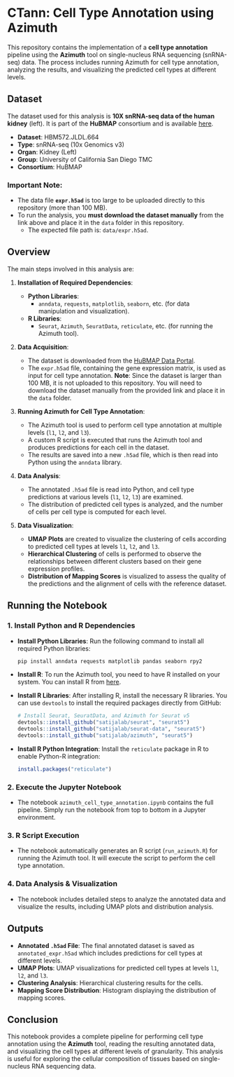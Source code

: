 # CTann: Cell Type Annotation using Azimuth

This repository contains the implementation of a **cell type annotation** pipeline using the **Azimuth** tool on single-nucleus RNA sequencing (snRNA-seq) data. The process includes running Azimuth for cell type annotation, analyzing the results, and visualizing the predicted cell types at different levels.

## Dataset

The dataset used for this analysis is **10X snRNA-seq data of the human kidney** (left). It is part of the **HuBMAP** consortium and is available [here](https://portal.hubmapconsortium.org/browse/dataset/180dd06ae35a0fc771f0afe5deefcf23?redirected=True&redirectedFromId=HBM593.CLXN.573&redirectedFromPipeline=Salmon#section-salmon-published).

- **Dataset**: HBM572.JLDL.664
- **Type**: snRNA-seq (10x Genomics v3)
- **Organ**: Kidney (Left)
- **Group**: University of California San Diego TMC
- **Consortium**: HuBMAP

### **Important Note**:
- The data file **`expr.h5ad`** is too large to be uploaded directly to this repository (more than 100 MB).
- To run the analysis, you **must download the dataset manually** from the link above and place it in the `data` folder in this repository.
    - The expected file path is: `data/expr.h5ad`.

## Overview

The main steps involved in this analysis are:

1. **Installation of Required Dependencies**:
    - **Python Libraries**:
        - `anndata`, `requests`, `matplotlib`, `seaborn`, etc. (for data manipulation and visualization).
    - **R Libraries**:
        - `Seurat`, `Azimuth`, `SeuratData`, `reticulate`, etc. (for running the Azimuth tool).

2. **Data Acquisition**:
    - The dataset is downloaded from the [HuBMAP Data Portal](https://portal.hubmapconsortium.org/browse/dataset/180dd06ae35a0fc771f0afe5deefcf23?redirected=True&redirectedFromId=HBM593.CLXN.573&redirectedFromPipeline=Salmon#section-salmon-published).
    - The `expr.h5ad` file, containing the gene expression matrix, is used as input for cell type annotation. **Note**: Since the dataset is larger than 100 MB, it is not uploaded to this repository. You will need to download the dataset manually from the provided link and place it in the `data` folder.

3. **Running Azimuth for Cell Type Annotation**:
    - The Azimuth tool is used to perform cell type annotation at multiple levels (`l1`, `l2`, and `l3`).
    - A custom R script is executed that runs the Azimuth tool and produces predictions for each cell in the dataset.
    - The results are saved into a new `.h5ad` file, which is then read into Python using the `anndata` library.

4. **Data Analysis**:
    - The annotated `.h5ad` file is read into Python, and cell type predictions at various levels (`l1`, `l2`, `l3`) are examined.
    - The distribution of predicted cell types is analyzed, and the number of cells per cell type is computed for each level.

5. **Data Visualization**:
    - **UMAP Plots** are created to visualize the clustering of cells according to predicted cell types at levels `l1`, `l2`, and `l3`.
    - **Hierarchical Clustering** of cells is performed to observe the relationships between different clusters based on their gene expression profiles.
    - **Distribution of Mapping Scores** is visualized to assess the quality of the predictions and the alignment of cells with the reference dataset.

## Running the Notebook

### 1. Install Python and R Dependencies

- **Install Python Libraries**:
    Run the following command to install all required Python libraries:
    ```bash
    pip install anndata requests matplotlib pandas seaborn rpy2
    ```

- **Install R**:
    To run the Azimuth tool, you need to have R installed on your system. You can install R from [here](https://cran.r-project.org/).

- **Install R Libraries**:
    After installing R, install the necessary R libraries. You can use `devtools` to install the required packages directly from GitHub:
    ```R
    # Install Seurat, SeuratData, and Azimuth for Seurat v5
    devtools::install_github("satijalab/seurat", "seurat5")
    devtools::install_github("satijalab/seurat-data", "seurat5")
    devtools::install_github("satijalab/azimuth", "seurat5")
    ```

- **Install R Python Integration**:
    Install the `reticulate` package in R to enable Python-R integration:
    ```R
    install.packages("reticulate")
    ```

### 2. Execute the Jupyter Notebook

- The notebook `azimuth_cell_type_annotation.ipynb` contains the full pipeline. Simply run the notebook from top to bottom in a Jupyter environment.

### 3. R Script Execution

- The notebook automatically generates an R script (`run_azimuth.R`) for running the Azimuth tool. It will execute the script to perform the cell type annotation.

### 4. Data Analysis & Visualization

- The notebook includes detailed steps to analyze the annotated data and visualize the results, including UMAP plots and distribution analysis.

## Outputs

- **Annotated `.h5ad` File**: The final annotated dataset is saved as `annotated_expr.h5ad` which includes predictions for cell types at different levels.
- **UMAP Plots**: UMAP visualizations for predicted cell types at levels `l1`, `l2`, and `l3`.
- **Clustering Analysis**: Hierarchical clustering results for the cells.
- **Mapping Score Distribution**: Histogram displaying the distribution of mapping scores.

## Conclusion

This notebook provides a complete pipeline for performing cell type annotation using the **Azimuth** tool, reading the resulting annotated data, and visualizing the cell types at different levels of granularity. This analysis is useful for exploring the cellular composition of tissues based on single-nucleus RNA sequencing data.
